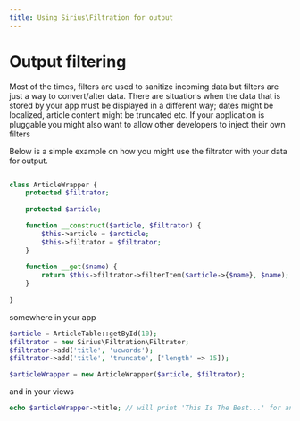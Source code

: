 ```yaml
---
title: Using Sirius\Filtration for output
---
```


# Output filtering

Most of the times, filters are used to sanitize incoming data but filters are just a way to convert/alter data.
There are situations when the data that is stored by your app must be displayed in a different way; dates might be localized, article content might be truncated etc.
If your application is pluggable you might also want to allow other developers to inject their own filters

Below is a simple example on how you might use the filtrator with your data for output.

```php

class ArticleWrapper {
	protected $filtrator;
	
	protected $article;

	function __construct($article, $filtrator) {
		$this->article = $arcticle;
		$this->filtrator = $filtrator;
	}
	
	function __get($name) {
		return $this->filtrator->filterItem($article->{$name}, $name);
	}
	
}
```

somewhere in your app

```php
$article = ArticleTable::getById(10);
$filtrator = new Sirius\Filtration\Filtrator;
$filtrator->add('title', 'ucwords');
$filtrator->add('title', 'truncate', ['length' => 15]);

$articleWrapper = new ArticleWrapper($article, $filtrator);
```

and in your views

```php
echo $articleWrapper->title; // will print 'This Is The Best...' for an article that has the title 'This is the best filter library'
```